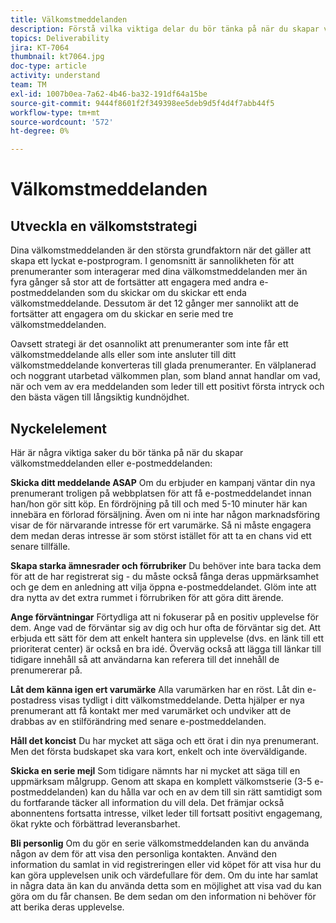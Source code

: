 ```yaml
---
title: Välkomstmeddelanden
description: Förstå vilka viktiga delar du bör tänka på när du skapar välkomstmeddelanden.
topics: Deliverability
jira: KT-7064
thumbnail: kt7064.jpg
doc-type: article
activity: understand
team: TM
exl-id: 1007b0ea-7a62-4b46-ba32-191df64a15be
source-git-commit: 9444f8601f2f349398ee5deb9d5f4d4f7abb44f5
workflow-type: tm+mt
source-wordcount: '572'
ht-degree: 0%

---
```


# Välkomstmeddelanden

## Utveckla en välkomststrategi

Dina välkomstmeddelanden är den största grundfaktorn när det gäller att skapa ett lyckat e-postprogram. I genomsnitt är sannolikheten för att prenumeranter som interagerar med dina välkomstmeddelanden mer än fyra gånger så stor att de fortsätter att engagera med andra e-postmeddelanden som du skickar om du skickar ett enda välkomstmeddelande. Dessutom är det 12 gånger mer sannolikt att de fortsätter att engagera om du skickar en serie med tre välkomstmeddelanden.

Oavsett strategi är det osannolikt att prenumeranter som inte får ett välkomstmeddelande alls eller som inte ansluter till ditt välkomstmeddelande konverteras till glada prenumeranter. En välplanerad och noggrant utarbetad välkommen plan, som bland annat handlar om vad, när och vem av era meddelanden som leder till ett positivt första intryck och den bästa vägen till långsiktig kundnöjdhet.

## Nyckelelement

Här är några viktiga saker du bör tänka på när du skapar välkomstmeddelanden eller e-postmeddelanden:

**Skicka ditt meddelande ASAP**
Om du erbjuder en kampanj väntar din nya prenumerant troligen på webbplatsen för att få e-postmeddelandet innan han/hon gör sitt köp. En fördröjning på till och med 5-10 minuter här kan innebära en förlorad försäljning. Även om ni inte har någon marknadsföring visar de för närvarande intresse för ert varumärke. Så ni måste engagera dem medan deras intresse är som störst istället för att ta en chans vid ett senare tillfälle.

**Skapa starka ämnesrader och förrubriker**
Du behöver inte bara tacka dem för att de har registrerat sig - du måste också fånga deras uppmärksamhet och ge dem en anledning att vilja öppna e-postmeddelandet. Glöm inte att dra nytta av det extra rummet i förrubriken för att göra ditt ärende.

**Ange förväntningar**
Förtydliga att ni fokuserar på en positiv upplevelse för dem. Ange vad de förväntar sig av dig och hur ofta de förväntar sig det. Att erbjuda ett sätt för dem att enkelt hantera sin upplevelse (dvs. en länk till ett prioriterat center) är också en bra idé. Överväg också att lägga till länkar till tidigare innehåll så att användarna kan referera till det innehåll de prenumererar på.

**Låt dem känna igen ert varumärke**
Alla varumärken har en röst. Låt din e-postadress visas tydligt i ditt välkomstmeddelande. Detta hjälper er nya prenumerant att få kontakt mer med varumärket och undviker att de drabbas av en stilförändring med senare e-postmeddelanden.

**Håll det koncist**
Du har mycket att säga och ett örat i din nya prenumerant. Men det första budskapet ska vara kort, enkelt och inte överväldigande.

**Skicka en serie mejl**
Som tidigare nämnts har ni mycket att säga till en uppmärksam målgrupp. Genom att skapa en komplett välkomstserie (3-5 e-postmeddelanden) kan du hålla var och en av dem till sin rätt samtidigt som du fortfarande täcker all information du vill dela. Det främjar också abonnentens fortsatta intresse, vilket leder till fortsatt positivt engagemang, ökat rykte och förbättrad leveransbarhet.

**Bli personlig**
Om du gör en serie välkomstmeddelanden kan du använda någon av dem för att visa den personliga kontakten. Använd den information du samlat in vid registreringen eller vid köpet för att visa hur du kan göra upplevelsen unik och värdefullare för dem. Om du inte har samlat in några data än kan du använda detta som en möjlighet att visa vad du kan göra om du får chansen. Be dem sedan om den information ni behöver för att berika deras upplevelse.
